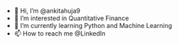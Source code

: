 - 👋 Hi, I’m @ankitahuja9
- 👀 I’m interested in Quantitative Finance
- 🌱 I’m currently learning Python and Machine Learning
- 📫 How to reach me @LinkedIn

<!---
ankitahuja9/ankitahuja9 is a ✨ special ✨ repository because its `README.md` (this file) appears on your GitHub profile.
You can click the Preview link to take a look at your changes.
--->
